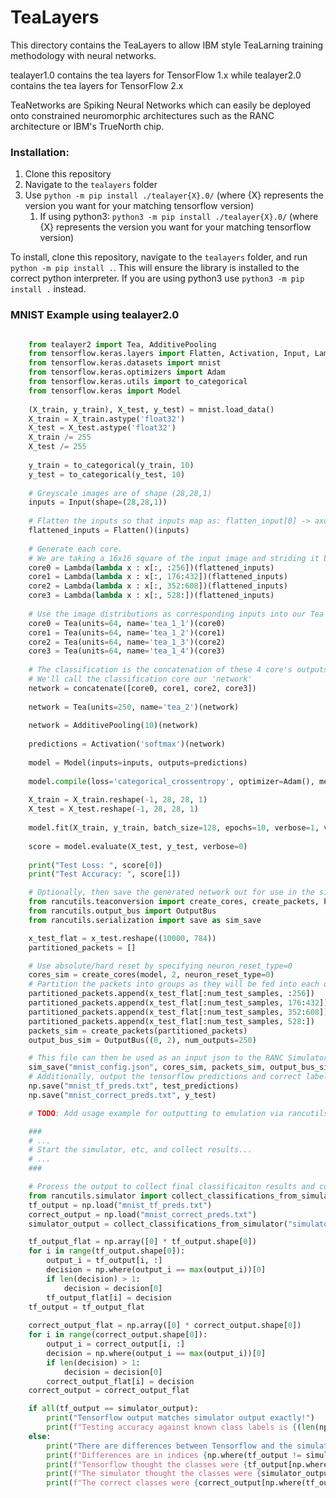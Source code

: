 # TeaLayers

This directory contains the TeaLayers to allow IBM style TeaLarning training methodology with neural networks.

tealayer1.0 contains the tea layers for TensorFlow 1.x while tealayer2.0 contains the tea layers for TensorFlow 2.x

TeaNetworks are Spiking Neural Networks which can easily be deployed onto constrained neuromorphic architectures such as the RANC architecture or IBM's TrueNorth chip.


### Installation:
1. Clone this repository
2. Navigate to the `tealayers` folder
3. Use `python -m pip install ./tealayer{X}.0/` (where {X} represents the version you want for your matching tensorflow version)
    1. If using python3: `python3 -m pip install ./tealayer{X}.0/` (where {X} represents the version you want for your matching tensorflow version)

To install, clone this repository, navigate to the `tealayers` folder, and run `python -m pip install .`. This will ensure the library is installed to the correct python interpreter.
If you are using python3 use `python3 -m pip install .` instead.


### MNIST Example using tealayer2.0
```python

    from tealayer2 import Tea, AdditivePooling
    from tensorflow.keras.layers import Flatten, Activation, Input, Lambda, concatenate
    from tensorflow.keras.datasets import mnist
    from tensorflow.keras.optimizers import Adam
    from tensorflow.keras.utils import to_categorical
    from tensorflow.keras import Model
    
    (X_train, y_train), X_test, y_test) = mnist.load_data()
    X_train = X_train.astype('float32')
    X_test = X_test.astype('float32')
    X_train /= 255
    X_test /= 255
                
    y_train = to_categorical(y_train, 10)
    y_test = to_categorical(y_test, 10)
    
    # Greyscale images are of shape (28,28,1)
    inputs = Input(shape=(28,28,1))
    
    # Flatten the inputs so that inputs map as: flatten_input[0] -> axon[0], ..., flatten_input[255] -> axon[255]
    flattened_inputs = Flatten()(inputs)
    
    # Generate each core.
    # We are taking a 16x16 square of the input image and striding it by 12. this gives us 4 cores with 0 padding encumpassing the entire image.
    core0 = Lambda(lambda x : x[:, :256])(flattened_inputs)
    core1 = Lambda(lambda x : x[:, 176:432])(flattened_inputs)
    core2 = Lambda(lambda x : x[:, 352:608])(flattened_inputs)
    core3 = Lambda(lambda x : x[:, 528:])(flattened_inputs)
    
    # Use the image distributions as corresponding inputs into our Tea Layer.
    core0 = Tea(units=64, name='tea_1_1')(core0)
    core1 = Tea(units=64, name='tea_1_2')(core1)
    core2 = Tea(units=64, name='tea_1_3')(core2)
    core3 = Tea(units=64, name='tea_1_4')(core3)
    
    # The classification is the concatenation of these 4 core's outputs.
    # We'll call the classification core our 'network'
    network = concatenate([core0, core1, core2, core3])
    
    network = Tea(units=250, name='tea_2')(network)
    
    network = AdditivePooling(10)(network)
    
    predictions = Activation('softmax')(network)
    
    model = Model(inputs=inputs, outputs=predictions)
    
    model.compile(loss='categorical_crossentropy', optimizer=Adam(), metrics=['accuracy'])
    
    X_train = X_train.reshape(-1, 28, 28, 1)
    X_test = X_test.reshape(-1, 28, 28, 1)
    
    model.fit(X_train, y_train, batch_size=128, epochs=10, verbose=1, validation_split=0.2)
    
    score = model.evaluate(X_test, y_test, verbose=0)
    
    print("Test Loss: ", score[0])
    print("Test Accuracy: ", score[1])

    # Optionally, then save the generated network out for use in the simulator and/or hardware
    from rancutils.teaconversion import create_cores, create_packets, Packet
    from rancutils.output_bus import OutputBus
    from rancutils.serialization import save as sim_save

    x_test_flat = x_test.reshape((10000, 784))
    partitioned_packets = []

    # Use absolute/hard reset by specifying neuron_reset_type=0
    cores_sim = create_cores(model, 2, neuron_reset_type=0) 
    # Partition the packets into groups as they will be fed into each of the input cores
    partitioned_packets.append(x_test_flat[:num_test_samples, :256])
    partitioned_packets.append(x_test_flat[:num_test_samples, 176:432])
    partitioned_packets.append(x_test_flat[:num_test_samples, 352:608])
    partitioned_packets.append(x_test_flat[:num_test_samples, 528:])
    packets_sim = create_packets(partitioned_packets)
    output_bus_sim = OutputBus((0, 2), num_outputs=250)

    # This file can then be used as an input json to the RANC Simulator through the "input file" argument.
    sim_save("mnist_config.json", cores_sim, packets_sim, output_bus_sim, indent=2)
    # Additionally, output the tensorflow predictions and correct labels for later cross validation
    np.save("mnist_tf_preds.txt", test_predictions)
    np.save("mnist_correct_preds.txt", y_test)

    # TODO: Add usage example for outputting to emulation via rancutils.emulation.write_cores, etc.

    ###
    # ...
    # Start the simulator, etc, and collect results...
    # ...
    ###

    # Process the output to collect final classificaiton results and compare against Tensorflow predictions
    from rancutils.simulator import collect_classifications_from_simulator
    tf_output = np.load("mnist_tf_preds.txt")
    correct_output = np.load("mnist_correct_preds.txt")
    simulator_output = collect_classifications_from_simulator("simulator_output.txt", num_classes=10)

    tf_output_flat = np.array([0] * tf_output.shape[0])
    for i in range(tf_output.shape[0]):
        output_i = tf_output[i, :]
        decision = np.where(output_i == max(output_i))[0]
        if len(decision) > 1:
            decision = decision[0]
        tf_output_flat[i] = decision
    tf_output = tf_output_flat
    
    correct_output_flat = np.array([0] * correct_output.shape[0])
    for i in range(correct_output.shape[0]):
        output_i = correct_output[i, :]
        decision = np.where(output_i == max(output_i))[0]
        if len(decision) > 1:
            decision = decision[0]
        correct_output_flat[i] = decision
    correct_output = correct_output_flat

    if all(tf_output == simulator_output):
        print("Tensorflow output matches simulator output exactly!")
        print(f"Testing accuracy against known class labels is {(len(np.where(tf_output == correct_output[:len(tf_output)])[0]) / len(tf_output)) * 100}%")
    else:
        print("There are differences between Tensorflow and the simulator...")
        print(f"Differences are in indices {np.where(tf_output != simulator_output)}")
        print(f"Tensorflow thought the classes were {tf_output[np.where(tf_output != simulator_output)]}")
        print(f"The simulator thought the classes were {simulator_output[np.where(tf_output != simulator_output)]}")
        print(f"The correct classes were {correct_output[np.where(tf_output != simulator_output)]}")

```

